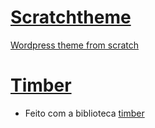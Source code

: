 # [Scratchtheme](./scratchtheme)
[Wordpress theme from scratch](https://www.youtube.com/playlist?list=PLY3j36HMSHNX5JbYBrpN5ZFC6dbFBY2s_)

# [Timber](./timber)
* Feito com a biblioteca [timber](https://timber.github.io/docs/v2/#simplifies-the-way-you-write-your-templates)